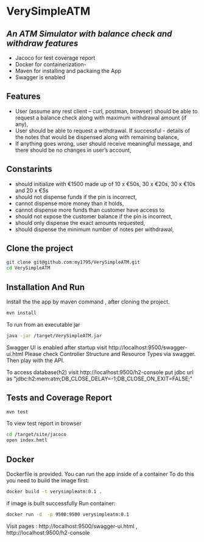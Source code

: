 # VerySimpleATM
## _An ATM Simulator with balance check and withdraw features_


- Jacoco for test coverage report
- Docker for containerization- 
- Maven for installing and packaing the App
- Swagger is enabled 
## Features

-	User (assume any rest client – curl, postman, browser) should be able to request a balance check along with maximum withdrawal amount (if any),
-	User should be able to request a withdrawal. If successful - details of the notes that would be dispensed along with remaining balance,
-	If anything goes wrong, user should receive meaningful message, and there should be no changes in user’s account,

## Constarints 
-	should initialize with €1500 made up of 10 x €50s, 30 x €20s, 30 x €10s and 20 x €5s
-	should not dispense funds if the pin is incorrect,
-	cannot dispense more money than it holds,
-	cannot dispense more funds than customer have access to
-	should not expose the customer balance if the pin is incorrect,
-	should only dispense the exact amounts requested,
-	should dispense the minimum number of notes per withdrawal,

## 
## Clone the project
```sh
git clone git@github.com:my1795/VerySimpleATM.git 
cd VerySimpleATM
```
## Installation And Run 

Install the the app by maven command , after cloning the project.

```sh
mvn install
```

To run from an executable jar 

```sh
java -jar /target/VerySimpleATM.jar
```
Swagger UI is enabled after startup visit http://localhost:9500/swagger-ui.html 
Please check Controller Structure and Resource Types via swagger. Then play with the API.

To access database(h2) visit http://localhost:9500/h2-console 
put jdbc url as "jdbc:h2:mem:atm;DB_CLOSE_DELAY=-1;DB_CLOSE_ON_EXIT=FALSE;"
## Tests and Coverage Report
```sh
mvn test
```
To view test report in browser
```sh
cd /target/site/jacoco
open index.hmtl
```
## Docker
Dockerfile is provided. You can run the app inside of a container 
To do this you need to build the image first:
```sh
docker build -t verysimpleatm:0.1 . 
```
if image is built successfully Run container: 
```sh
docker run -d  -p 9500:9500 verysimpleatm:0.1 
```
Visit pages : http://localhost:9500/swagger-ui.html , http://localhost:9500/h2-console



